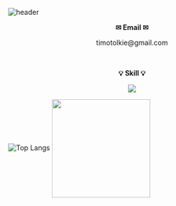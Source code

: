 ![header](https://capsule-render.vercel.app/api?type=waving&color=gradient&customColorList=0,2,2,5,30&height=300&section=header&text=Jin%20Young%20Hwa%20&fontSize=90&fontColor=ffffff&animation=fadeIn&desc=PM_Webplan%20and%20ReactDev&fontAlignY=40&descSize=20&descAlign=72)

<p align="center"><b>✉ Email ✉</b></p>
<p align="center">timotolkie@gmail.com</p>
<br>
<p align="center"><b>💡 Skill 💡</b></p>
<p align="center">
  <a href="https://skillicons.dev">
    <img src="https://skillicons.dev/icons?i=js,html,css,react,jquery,d3,threejs,figma" />
  </a>

![Top Langs](https://github-readme-stats.vercel.app/api/top-langs/?username=jinyounghwa&layout=compact&theme=dark) 
<a href="https://github.com/anuraghazra/github-readme-stats">
  <img height=200 align="center" src="https://github-readme-stats.vercel.app/api?jinyounghwa=anuraghazra" />
</a>
</p>
